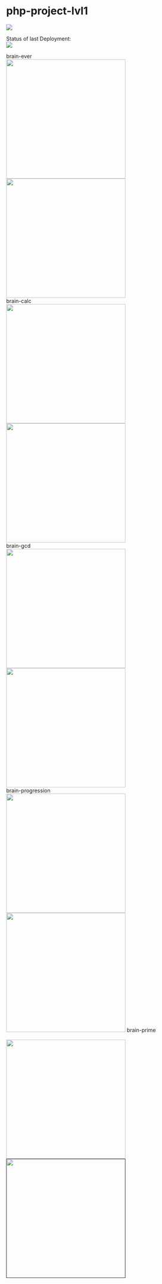 # php-project-lvl1

<a href="https://codeclimate.com/github/codeclimate/codeclimate/maintainability"><img src="https://api.codeclimate.com/v1/badges/a99a88d28ad37a79dbf6/maintainability" /></a><br>

Status of last Deployment:<br>
<img src="https://github.com/molych/php-project-lvl1/workflows/PHP-CI/badge.svg"><br>

brain-ever <br>
<a href="https://asciinema.org/a/zFP1CW1Ks9pULBNgpTAl9lJn7"><img src="https://asciinema.org/a/zFP1CW1Ks9pULBNgpTAl9lJn7.png" width="320"/></a>
<a href="https://asciinema.org/a/pYVUqMjfzxLbOwFd8edb9LNCM"><img src="https://asciinema.org/a/pYVUqMjfzxLbOwFd8edb9LNCM.png" width="320"/></a><br>
brain-calc <br>
<a href="https://asciinema.org/a/lLCPwFeH5AlfPe633CLA3hVXU"><img src="https://asciinema.org/a/lLCPwFeH5AlfPe633CLA3hVXU.png" width="320"/></a>
<a href="https://asciinema.org/a/H1ORNd129L9Uxr9fflpz8f2w2"><img src="https://asciinema.org/a/H1ORNd129L9Uxr9fflpz8f2w2.png" width="320"/></a>
<br>
brain-gcd <br>
<a href="https://asciinema.org/a/HOBG6aW3bUkNQEJU6QCziLLzC"><img src="https://asciinema.org/a/HOBG6aW3bUkNQEJU6QCziLLzC.png" width="320"/></a>
<a href="https://asciinema.org/a/PaKb3fglF22Rqty9Hps8hE3FE"><img src="https://asciinema.org/a/PaKb3fglF22Rqty9Hps8hE3FE.png" width="320"/></a>
<br>
brain-progression <br>
<a href="https://asciinema.org/a/ooBDcS8LJSJ0v9l3oMg9uIaO5"><img src="https://asciinema.org/a/ooBDcS8LJSJ0v9l3oMg9uIaO5.png" width="320"/></a>
<a href="https://asciinema.org/a/VrG5Oj2BHobitoIx8a5swlbgA"><img src="https://asciinema.org/a/VrG5Oj2BHobitoIx8a5swlbgA.png" width="320"/></a>
brain-prime<br>
<br>
<a href="https://asciinema.org/a/KeaU4LqAanuYFUnzF1L0qKZKZ"><img src="https://asciinema.org/a/KeaU4LqAanuYFUnzF1L0qKZKZ.png" width="320"/></a>
<a href=""><img src=".png" width="320"/></a>
<br>
